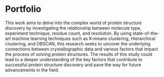 # Portfolio

This work aims to delve into the complex world of protein structure discovery by investigating the relationship between molecule type, experiment technique, residue count, and resolution. By using state-of-the-art machine learning techniques such as K-means clustering, Hierarchical clustering, and DBSCAN, this research seeks to uncover the underlying connections between crystallographic data and various factors that impact the process of solving protein structures. The results of this study could lead to a deeper understanding of the key factors that contribute to successful protein structure discovery and pave the way for future advancements in the field.
